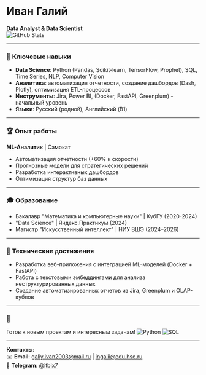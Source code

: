 # Иван Галий  
**Data Analyst & Data Scientist**  
![GitHub Stats](https://github-readme-stats.vercel.app/api?username=1vlex&show_icons=true&theme=radical)


---

### 📌 **Ключевые навыки**  
- **Data Science**: Python (Pandas, Scikit-learn, TensorFlow, Prophet), SQL, Time Series, NLP, Computer Vision  
- **Аналитика**: автоматизация отчетности, создание дашбордов (Dash, Plotly), оптимизация ETL-процессов  
- **Инструменты**: Jira, Power BI, (Docker, FastAPI, Greenplum) - начальный уровень  
- **Языки**: Русский (родной), Английский (B1)  

---

### 🏆 **Опыт работы**  
**ML-Аналитик** | Самокат
- Автоматизация отчетности (+60% к скорости)  
- Прогнозные модели для стратегических решений  
- Разработка интерактивных дашбордов  
- Оптимизация структур баз данных  

---

### 🎓 **Образование**  
- Бакалавр "Математика и компьютерные науки" | КубГУ (2020-2024)
- "Data Science" | Яндекс.Практикум (2024)  
- Магистр "Искусственный интеллект" | НИУ ВШЭ (2024–2026)  

---

### 🔧 **Технические достижения**  
- Разработка веб-приложения с интеграцией ML-моделей (Docker + FastAPI)  
- Работа с текстовыми эмбеддингами для анализа неструктурированных данных  
- Создание автоматизированных отчетов из Jira, Greenplum и OLAP-кублов 

---

### 📍
Готов к новым проектам и интересным задачам!
![Python](https://img.shields.io/badge/Python-3776AB?style=for-the-badge&logo=python&logoColor=white)
![SQL](https://img.shields.io/badge/SQL-4479A1?style=for-the-badge&logo=postgresql&logoColor=white)

---

**Контакты**:  
✉️ **Email**: [galiy.ivan2003@mail.ru](mailto:galiy.ivan2003@mail.ru) | [ingalii@edu.hse.ru](mailto:ingalii@edu.hse.ru)  
📱 **Telegram**: [@itbix7](https://t.me/itbix7)  
